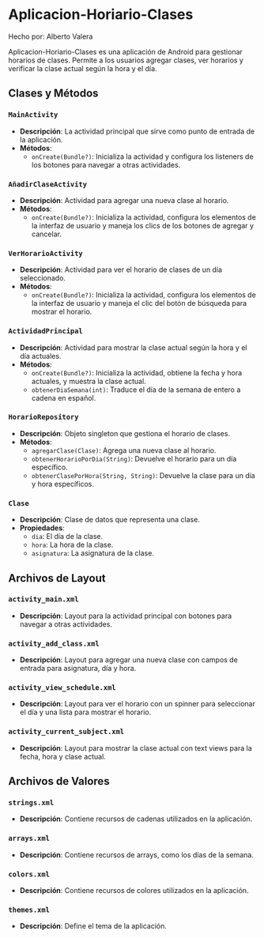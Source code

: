 # Aplicacion-Horiario-Clases
Hecho por: Alberto Valera

Aplicacion-Horiario-Clases es una aplicación de Android para gestionar horarios de clases. Permite a los usuarios agregar clases, ver horarios y verificar la clase actual según la hora y el día.

## Clases y Métodos

### `MainActivity`
- **Descripción**: La actividad principal que sirve como punto de entrada de la aplicación.
- **Métodos**:
  - `onCreate(Bundle?)`: Inicializa la actividad y configura los listeners de los botones para navegar a otras actividades.

### `AñadirClaseActivity`
- **Descripción**: Actividad para agregar una nueva clase al horario.
- **Métodos**:
  - `onCreate(Bundle?)`: Inicializa la actividad, configura los elementos de la interfaz de usuario y maneja los clics de los botones de agregar y cancelar.

### `VerHorarioActivity`
- **Descripción**: Actividad para ver el horario de clases de un día seleccionado.
- **Métodos**:
  - `onCreate(Bundle?)`: Inicializa la actividad, configura los elementos de la interfaz de usuario y maneja el clic del botón de búsqueda para mostrar el horario.

### `ActividadPrincipal`
- **Descripción**: Actividad para mostrar la clase actual según la hora y el día actuales.
- **Métodos**:
  - `onCreate(Bundle?)`: Inicializa la actividad, obtiene la fecha y hora actuales, y muestra la clase actual.
  - `obtenerDiaSemana(int)`: Traduce el día de la semana de entero a cadena en español.

### `HorarioRepository`
- **Descripción**: Objeto singleton que gestiona el horario de clases.
- **Métodos**:
  - `agregarClase(Clase)`: Agrega una nueva clase al horario.
  - `obtenerHorarioPorDia(String)`: Devuelve el horario para un día específico.
  - `obtenerClasePorHora(String, String)`: Devuelve la clase para un día y hora específicos.

### `Clase`
- **Descripción**: Clase de datos que representa una clase.
- **Propiedades**:
  - `dia`: El día de la clase.
  - `hora`: La hora de la clase.
  - `asignatura`: La asignatura de la clase.

## Archivos de Layout

### `activity_main.xml`
- **Descripción**: Layout para la actividad principal con botones para navegar a otras actividades.

### `activity_add_class.xml`
- **Descripción**: Layout para agregar una nueva clase con campos de entrada para asignatura, día y hora.

### `activity_view_schedule.xml`
- **Descripción**: Layout para ver el horario con un spinner para seleccionar el día y una lista para mostrar el horario.

### `activity_current_subject.xml`
- **Descripción**: Layout para mostrar la clase actual con text views para la fecha, hora y clase actual.

## Archivos de Valores

### `strings.xml`
- **Descripción**: Contiene recursos de cadenas utilizados en la aplicación.

### `arrays.xml`
- **Descripción**: Contiene recursos de arrays, como los días de la semana.

### `colors.xml`
- **Descripción**: Contiene recursos de colores utilizados en la aplicación.

### `themes.xml`
- **Descripción**: Define el tema de la aplicación.

